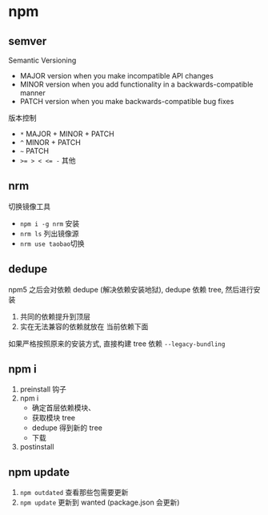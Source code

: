 # npm

## semver

Semantic Versioning

- MAJOR version when you make incompatible API changes
- MINOR version when you add functionality in a backwards-compatible manner
- PATCH version when you make backwards-compatible bug fixes

版本控制

- `*` MAJOR + MINOR + PATCH
- `^` MINOR + PATCH
- `~` PATCH
- `>= > < <= -` 其他

## nrm

切换镜像工具

- `npm i -g nrm`  安装
- `nrm ls`        列出镜像源
- `nrm use taobao`切换

## dedupe

npm5 之后会对依赖 dedupe (解决依赖安装地狱),
dedupe 依赖 tree, 然后进行安装

1. 共同的依赖提升到顶层
2. 实在无法兼容的依赖就放在 当前依赖下面

如果严格按照原来的安装方式, 直接构建 tree 依赖 `--legacy-bundling`

## npm i

1. preinstall 钩子
2. npm i
   - 确定首层依赖模块、
   - 获取模块 tree
   - dedupe 得到新的 tree
   - 下载
3. postinstall

## npm update

1. `npm outdated` 查看那些包需要更新
2. `npm update` 更新到 wanted (package.json 会更新)